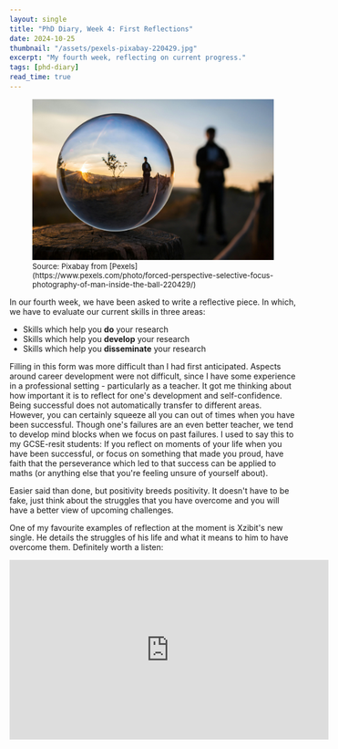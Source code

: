 ```yaml
---
layout: single
title: "PhD Diary, Week 4: First Reflections"
date: 2024-10-25
thumbnail: "/assets/pexels-pixabay-220429.jpg"
excerpt: "My fourth week, reflecting on current progress."
tags: [phd-diary]
read_time: true
---
```

<script src="https://polyfill.io/v3/polyfill.min.js?features=es6"></script>
<script id="MathJax-script" async src="https://cdn.jsdelivr.net/npm/mathjax@3/es5/tex-mml-chtml.js"></script>
<script type="text/javascript" async
  src="https://cdnjs.cloudflare.com/ajax/libs/mathjax/2.7.7/MathJax.js?config=TeX-MML-AM_CHTML">
</script>
<figure>
  <img src="/assets/pexels-pixabay-220429.jpg" alt="Forced Perspective Selective Focus Photography of Man Inside the Ball
" title="Forced Perspective Selective Focus Photography of Man Inside the Ball." style="width=100%;">
  <figcaption style="font-size: small;">Source: Pixabay from [Pexels](https://www.pexels.com/photo/forced-perspective-selective-focus-photography-of-man-inside-the-ball-220429/)</figcaption>
</figure>
In our fourth week, we have been asked to write a reflective piece. In which, we have to evaluate our current skills in three areas:


- Skills which help you **do** your research
- Skills which help you **develop** your research
- Skills which help you **disseminate** your research


Filling in this form was more difficult than I had first anticipated. Aspects around career development were not difficult, since I have some experience in a professional setting - particularly as a teacher. It got me thinking about how important it is to reflect for one's development and self-confidence. Being successful does not automatically transfer to different areas. However, you can certainly squeeze all you can out of times when you have been successful. Though one's failures are an even better teacher, we tend to develop mind blocks when we focus on past failures. I used to say this to my GCSE-resit students: If you reflect on moments of your life when you have been successful, or focus on something that made you proud, have faith that the perseverance which led to that success can be applied to maths (or anything else that you're feeling unsure of yourself about).

Easier said than done, but positivity breeds positivity. It doesn't have to be fake, just think about the struggles that you have overcome and you will have a better view of upcoming challenges.

One of my favourite examples of reflection at the moment is Xzibit's new single. He details the struggles of his life and what it means to him to have overcome them. Definitely worth a listen:

<iframe width="560" height="315" src="https://www.youtube-nocookie.com/embed/PA6o5mheZKw?si=0ITYEtFa7AiVEUQm" title="YouTube video player" frameborder="0" allow="accelerometer; autoplay; clipboard-write; encrypted-media; gyroscope; picture-in-picture; web-share" referrerpolicy="strict-origin-when-cross-origin" allowfullscreen></iframe>

